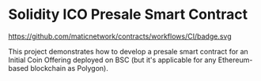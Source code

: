 # Solidity ICO Presale Smart Contract

https://github.com/maticnetwork/contracts/workflows/CI/badge.svg

This project demonstrates how to develop a presale smart contract for an Initial Coin Offering deployed on BSC (but it's applicable for any Ethereum-based blockchain as Polygon).
